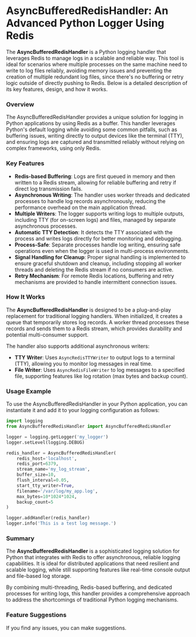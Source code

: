 # AsyncBufferedRedisHandler: An Advanced Python Logger Using Redis

The **AsyncBufferedRedisHandler** is a Python logging handler that leverages Redis to manage logs in a scalable and reliable way. This tool is ideal for scenarios where multiple processes on the same machine need to write to log files reliably, avoiding memory issues and preventing the creation of multiple redundant log files, since there's no buffering or retry logic outside of directly pushing to Redis. Below is a detailed description of its key features, design, and how it works.

### Overview
The AsyncBufferedRedisHandler provides a unique solution for logging in Python applications by using Redis as a buffer. This handler leverages Python's default logging while avoiding some common pitfalls, such as buffering issues, writing directly to output devices like the terminal (TTY), and ensuring logs are captured and transmitted reliably without relying on complex frameworks, using only Redis.

### Key Features

- **Redis-based Buffering**: Logs are first queued in memory and then written to a Redis stream, allowing for reliable buffering and retry if direct log transmission fails.
- **Asynchronous Writing**: The handler uses worker threads and dedicated processes to handle log records asynchronously, reducing the performance overhead on the main application thread.
- **Multiple Writers**: The logger supports writing logs to multiple outputs, including TTY (for on-screen logs) and files, managed by separate asynchronous processes.
- **Automatic TTY Detection**: It detects the TTY associated with the process and writes logs directly for better monitoring and debugging.
- **Process-Safe**: Separate processes handle log writing, ensuring safe operations even when the logger is used in multi-process environments.
- **Signal Handling for Cleanup**: Proper signal handling is implemented to ensure graceful shutdown and cleanup, including stopping all worker threads and deleting the Redis stream if no consumers are active.
- **Retry Mechanism**: For remote Redis locations, buffering and retry mechanisms are provided to handle intermittent connection issues.

### How It Works
The **AsyncBufferedRedisHandler** is designed to be a plug-and-play replacement for traditional logging handlers. When initialized, it creates a queue that temporarily stores log records. A worker thread processes these records and sends them to a Redis stream, which provides durability and potential multi-consumer support.

The handler also supports additional asynchronous writers:
- **TTY Writer**: Uses `AsyncRedisTTYWriter` to output logs to a terminal (TTY), allowing you to monitor log messages in real time.
- **File Writer**: Uses `AsyncRedisFileWriter` to log messages to a specified file, supporting features like log rotation (max bytes and backup count).

### Usage Example
To use the AsyncBufferedRedisHandler in your Python application, you can instantiate it and add it to your logging configuration as follows:

```python
import logging
from AsyncBufferedRedisHandler import AsyncBufferedRedisHandler

logger = logging.getLogger('my_logger')
logger.setLevel(logging.DEBUG)

redis_handler = AsyncBufferedRedisHandler(
    redis_host='localhost',
    redis_port=6379,
    stream_name='my_log_stream',
    buffer_size=10,
    flush_interval=0.05,
    start_tty_writer=True,
    filename='/var/log/my_app.log',
    max_bytes=10*1024*1024,
    backup_count=5
)

logger.addHandler(redis_handler)
logger.info('This is a test log message.')
```

### Summary
The **AsyncBufferedRedisHandler** is a sophisticated logging solution for Python that integrates with Redis to offer asynchronous, reliable logging capabilities. It is ideal for distributed applications that need resilient and scalable logging, while still supporting features like real-time console output and file-based log storage.

By combining multi-threading, Redis-based buffering, and dedicated processes for writing logs, this handler provides a comprehensive approach to address the shortcomings of traditional Python logging mechanisms.

### Feature Suggestions
If you find any issues, you can make suggestions.
